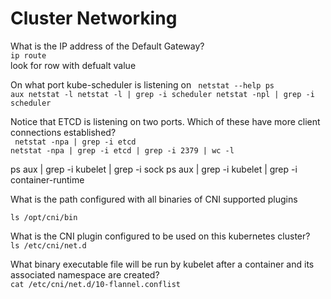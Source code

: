 

# Cluster Networking
What is the IP address of the Default Gateway? <br>
`ip route`  
look for row with defualt value

On what port kube-scheduler is listening on
<code>
netstat --help
ps aux
netstat -l
netstat -l | grep -i scheduler
netstat -npl | grep -i scheduler
</code>

Notice that ETCD is listening on two ports. Which of these have more client connections established?  <br>
<code>
netstat -npa | grep -i etcd 
netstat -npa | grep -i etcd | grep -i 2379 | wc -l
</code>

ps aux | grep -i kubelet | grep -i sock
ps aux | grep -i kubelet | grep -i container-runtime

What is the path configured with all binaries of CNI supported plugins

`ls /opt/cni/bin`  

What is the CNI plugin configured to be used on this kubernetes cluster?  
`ls /etc/cni/net.d`  

What binary executable file will be run by kubelet after a container and its associated namespace are created?  
`cat /etc/cni/net.d/10-flannel.conflist `  